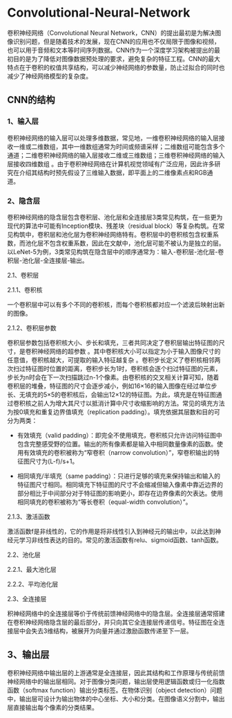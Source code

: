 # Convolutional-Neural-Network

卷积神经网络（Convolutional Neural Network，CNN）的提出最初是为解决图像识别问题，但是随着技术的发展，现在CNN的应用也不仅局限于图像和视频，也可以用于音频和文本等时间序列数据。CNN作为一个深度学习架构被提出的最初目的是为了降低对图像数据预处理的要求，避免复杂的特征工程。CNN的最大特点在于卷积的权值共享结构，可以减少神经网络的参数量，防止过拟合的同时也减少了神经网络模型的复杂度。

## CNN的结构

### 1、输入层

卷积神经网络的输入层可以处理多维数据，常见地，一维卷积神经网络的输入层接收一维或二维数组，其中一维数组通常为时间或频谱采样；二维数组可能包含多个通道；二维卷积神经网络的输入层接收二维或三维数组；三维卷积神经网络的输入层接收四维数组  。由于卷积神经网络在计算机视觉领域有广泛应用，因此许多研究在介绍其结构时预先假设了三维输入数据，即平面上的二维像素点和RGB通道。

### 2、隐含层

卷积神经网络的隐含层包含卷积层、池化层和全连接层3类常见构筑，在一些更为现代的算法中可能有Inception模块、残差块（residual block）等复杂构筑。在常见构筑中，卷积层和池化层为卷积神经网络特有。卷积层中的卷积核包含权重系数，而池化层不包含权重系数，因此在文献中，池化层可能不被认为是独立的层。以LeNet-5为例，3类常见构筑在隐含层中的顺序通常为：输入-卷积层-池化层-卷积层-池化层-全连接层-输出。

2.1、卷积层

2.1.1、卷积核

一个卷积层中可以有多个不同的卷积核，而每个卷积核都对应一个滤波后映射出新的图像。

2.1.2、卷积层参数

卷积层参数包括卷积核大小、步长和填充，三者共同决定了卷积层输出特征图的尺寸，是卷积神经网络的超参数 。其中卷积核大小可以指定为小于输入图像尺寸的任意值，卷积核越大，可提取的输入特征越复杂 。卷积步长定义了卷积核相邻两次扫过特征图时位置的距离，卷积步长为1时，卷积核会逐个扫过特征图的元素，步长为n时会在下一次扫描跳过n-1个像素。由卷积核的交叉相关计算可知，随着卷积层的堆叠，特征图的尺寸会逐步减小，例如16×16的输入图像在经过单位步长、无填充的5×5的卷积核后，会输出12×12的特征图。为此，填充是在特征图通过卷积核之前人为增大其尺寸以抵消计算中尺寸收缩影响的方法。常见的填充方法为按0填充和重复边界值填充（replication padding）。填充依据其层数和目的可分为两类：

- 有效填充（valid padding）：即完全不使用填充，卷积核只允许访问特征图中包含完整感受野的位置。输出的所有像素都是输入中相同数量像素的函数。使用有效填充的卷积被称为“窄卷积（narrow convolution）”，窄卷积输出的特征图尺寸为(L-f)/s+1。

- 相同填充/半填充（same padding）：只进行足够的填充来保持输出和输入的特征图尺寸相同。相同填充下特征图的尺寸不会缩减但输入像素中靠近边界的部分相比于中间部分对于特征图的影响更小，即存在边界像素的欠表达。使用相同填充的卷积被称为“等长卷积（equal-width convolution）”。

2.1.3、激活函数

激活函数f是非线性的，它的作用是将非线性引入到神经元的输出中，以此达到神经元学习非线性表达的目的。常见的激活函数有relu、sigmoid函数、tanh函数。

2.2、池化层

2.2.1、最大池化层

2.2.2、平均池化层

2.3、全连接层

积神经网络中的全连接层等价于传统前馈神经网络中的隐含层。全连接层通常搭建在卷积神经网络隐含层的最后部分，并只向其它全连接层传递信号。特征图在全连接层中会失去3维结构，被展开为向量并通过激励函数传递至下一层。

## 3、输出层

卷积神经网络中输出层的上游通常是全连接层，因此其结构和工作原理与传统前馈神经网络中的输出层相同。对于图像分类问题，输出层使用逻辑函数或归一化指数函数（softmax function）输出分类标签。在物体识别（object detection）问题中，输出层可设计为输出物体的中心坐标、大小和分类。在图像语义分割中，输出层直接输出每个像素的分类结果。
